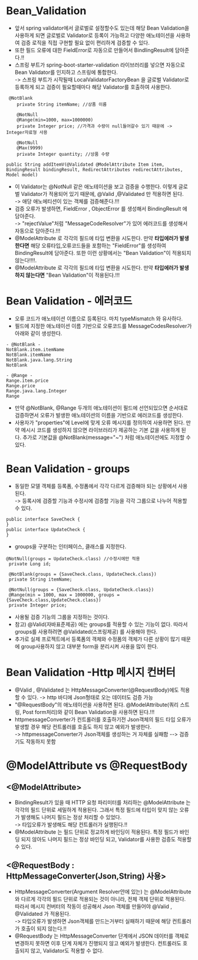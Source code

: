 __Bean_Validation__
==========================
- 앞서 spring validator에서 글로벌로 설정할수도 있는데 해당 Bean Validation을 사용하게 되면 글로벌로 Validator로 등록이 가능하고 다양한 애노테이션을 사용하여 검증 로직을 직접 구현할 필요 없이 편리하게 검증할 수 있다.
- 또한 필드 오류에 대한 FieldError로 자동으로 만들어서 BindlingResult에 담아준다.!!
- 스프링 부트가 spring-boot-starter-validation 라이브러리를 넣으면 자동으로 Bean Validator를 인지하고 스프링에 통합한다.         
-> 스프링 부트가 시작될때 LocalValidatorFactoryBean 을 글로벌 Validator로 등록하게 되고 검증이 필요할때마다 해당 Validator를 호출하여 사용한다.

```
 @NotBlank
    private String itemName; //상품 이름

    @NotNull
    @Range(min=1000, max=1000000)
    private Integer price; //가격과 수량이 null들어갈수 있기 때문에 -> Integer자료형 사용

    @NotNull
    @Max(9999)
    private Integer quantity; //상품 수량
```
```
public String addItemV(@Validated @ModelAttribute Item item, BindingResult bindingResult, RedirectAttributes redirectAttributes, Model model) 
```
- 이 Validator는 @NotNull 같은 애노테이션을 보고 검증을 수행한다. 이렇게 글로벌 Validator가 적용되어 있기 때문에, @Valid ,@Validated 만 적용하면 된다.      
 -> 애당 애노에티션이 있는 객체를 검증해준다.!!!              
- 검증 오류가 발생하면, FieldError , ObjectError 를 생성해서 BindingResult 에 담아준다.           
-> "rejectValue"처럼 "MessageCodeResolver"가 있어 에러코드를 생성해서 자동으로 담아준다.!!!     
- @ModelAttribute 로 각각의 필드에 타입 변환을 시도한다. 만약 __타입에러가 발생한다면__ 해당 오류타입,오류코드들을 포함하는 "FieldError"를 생성하여 BindingResult에 담아준다. 또한 이런 상황에서는 "Bean Validation"이 적용되지 않는다!!!!.
- @ModelAttribute 로 각각의 필드에 타입 변환을 시도한다. 만약 __타입에러가 발생하지 않는다면__ "Bean Validation"이 적용된다.!!!

__Bean Validation - 에러코드__
=================================
- 오류 코드가 애노테이션 이름으로 등록된다. 마치 typeMismatch 와 유사하다.
- 필드에 지정한 애노테이션 이름 기반으로 오류코드를 MessageCodesResolver가 아래와 같이 생성한다.
```
- @NotBlank -
NotBlank.item.itemName
NotBlank.itemName
NotBlank.java.lang.String
NotBlank

- @Range -
Range.item.price
Range.price
Range.java.lang.Integer
Range
```
- 만약 @NotBlank, @Range 두개의 애노테이션이 필드에 선언되있으면 순서대로 검증하면서 오류가 발생한 애노테이션의 이름을 기반으로 에러코드를 생성한다.
- 사용자가 "properties"에 Level에 맞게 오류 메시지를 정의하여 사용하면 된다. 만약 메시시 코드를 생성하지 않으면 라이브러리가 제공하는 기본 값을 사용하게 된다. 추가로 기본값을 @NotBlank(message="~") 처럼 애노테이션에도 지정할 수 있다.   

__Bean Validation - groups__
================================
- 동일한 모델 객체를 등록폼, 수정폼에서 각각 다르게 검증해야 되는 상황에서 사용된다.    
-> 등록시에 검증할 기능과 수정시에 검증할 기능을 각각 그룹으로 나누어 적용할 수 있다.

```
public interface SaveCheck {
}
public interface UpdateCheck {
}
```
- groups을 구분하는 인터페이스, 클래스를 지정한다.

```
@NotNull(groups = UpdateCheck.class) //수정시에만 적용
 private Long id;

 @NotBlank(groups = {SaveCheck.class, UpdateCheck.class})
 private String itemName;

 @NotNull(groups = {SaveCheck.class, UpdateCheck.class})
 @Range(min = 1000, max = 1000000, groups = {SaveCheck.class,UpdateCheck.class})
 private Integer price;
```
- 사용될 검증 기능의 그룹을 지정하는 것이다.
- 참고) @Valid(자바표준제공) 에는 groups를 적용할 수 있는 기능이 없다. 따라서 groups를 사용하려면 @Validated(스프링제공) 를 사용해야 한다.
- 추가로 실제 프로젝트에서 등록폼의 객체와 수정폼의 객체가 다른 상황이 많기 때문에 group사용하지 않고 대부분  form을 분리시켜 사용을 많이 한다.

__Bean Validation -Http 메시지 컨버터__
===================================
- @Valid , @Validated 는 HttpMessageConverter(@RequestBody)에도 적용할 수 있다. -> http 바디에 Json형태로 오는 데이터도 검증 가능
- "@RequestBody"의 애노테이션을 사용하면 된다. @ModelAttribute(쿼리 스트링, Post form처리)와 같이 Bean Validation을 사용하면 된다.!!! 
- httpmessageConverter가 컨트롤러를 호출하기전 Json객체의 필드 타입 오류가 발생할  경우 해당 컨트롤러를 호출도 하지 않고 예외가 발생한다.   
-> httpmessageConverter가 Json객체를 생성하는 거 자체를 실패함 
--> 검증기도 작동하지 못함      


__@ModelAttribute vs @RequestBody__
========================================
__<@ModelAttribute>__     
----------------------
- BindingResult가 있을 때 HTTP 요청 파리미터를 처리하는 @ModelAttribute 는 각각의 필드 단위로 세밀하게 적용된다. 그래서 특정 필드에 타입이 맞지 않는 오류가 발생해도 나머지 필드는 정상 처리할 수 있었다.    
-> 타입오류가 발생해도 해당 컨트롤러가 실행된다.!!
- @ModelAttribute 는 필드 단위로 정교하게 바인딩이 적용된다. 특정 필드가 바인딩 되지 않아도 나머지 필드는 정상 바인딩 되고, Validator를 사용한 검증도 적용할 수 있다.


__<@RequestBody : HttpMessageConverter(Json,String) 사용>__     
-------------------------------
- HttpMessageConverter(Argument Resolver안에 있는) 는 @ModelAttribute 와 다르게 각각의 필드 단위로 적용되는 것이 아니라, 전체 객체 단위로 적용된다. 따라서 메시지 컨버터의 작동이 성공해서 Json 객체를 만들어야 @Valid , @Validated 가 적용된다.   
-> 타입오류가 발생하면 Json객체를 만드는거부터 실패하기 때문에 해당 컨트롤러가 호출이 되지 않는다.!!    
- @RequestBody 는 HttpMessageConverter 단계에서 JSON 데이터를 객체로 변경하지 못하면 이후 단계 자체가 진행되지 않고 예외가 발생한다. 컨트롤러도 호출되지 않고, Validator도 적용할 수 없다.     
